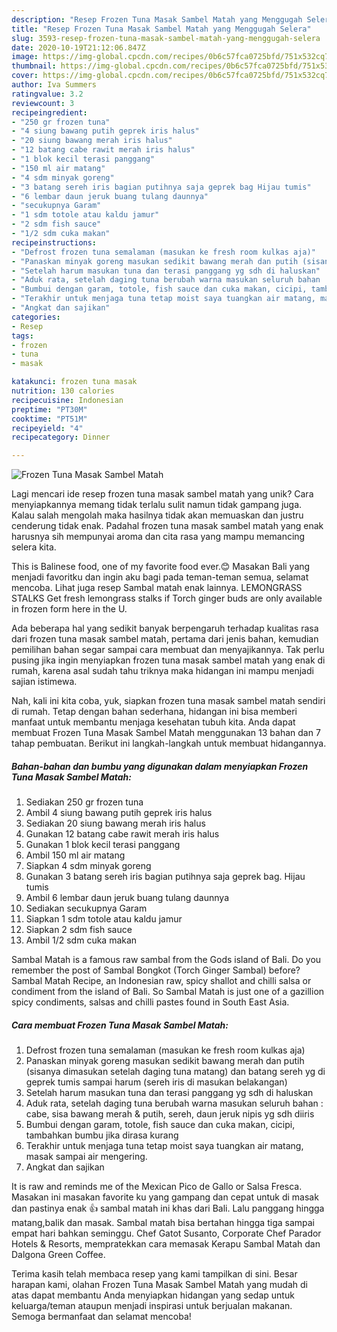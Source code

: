 ```yaml
---
description: "Resep Frozen Tuna Masak Sambel Matah yang Menggugah Selera"
title: "Resep Frozen Tuna Masak Sambel Matah yang Menggugah Selera"
slug: 3593-resep-frozen-tuna-masak-sambel-matah-yang-menggugah-selera
date: 2020-10-19T21:12:06.847Z
image: https://img-global.cpcdn.com/recipes/0b6c57fca0725bfd/751x532cq70/frozen-tuna-masak-sambel-matah-foto-resep-utama.jpg
thumbnail: https://img-global.cpcdn.com/recipes/0b6c57fca0725bfd/751x532cq70/frozen-tuna-masak-sambel-matah-foto-resep-utama.jpg
cover: https://img-global.cpcdn.com/recipes/0b6c57fca0725bfd/751x532cq70/frozen-tuna-masak-sambel-matah-foto-resep-utama.jpg
author: Iva Summers
ratingvalue: 3.2
reviewcount: 3
recipeingredient:
- "250 gr frozen tuna"
- "4 siung bawang putih geprek iris halus"
- "20 siung bawang merah iris halus"
- "12 batang cabe rawit merah iris halus"
- "1 blok kecil terasi panggang"
- "150 ml air matang"
- "4 sdm minyak goreng"
- "3 batang sereh iris bagian putihnya saja geprek bag Hijau tumis"
- "6 lembar daun jeruk buang tulang daunnya"
- "secukupnya Garam"
- "1 sdm totole atau kaldu jamur"
- "2 sdm fish sauce"
- "1/2 sdm cuka makan"
recipeinstructions:
- "Defrost frozen tuna semalaman (masukan ke fresh room kulkas aja)"
- "Panaskan minyak goreng masukan sedikit bawang merah dan putih (sisanya dimasukan setelah daging tuna matang) dan batang sereh yg di geprek tumis sampai harum (sereh iris di masukan belakangan)"
- "Setelah harum masukan tuna dan terasi panggang yg sdh di haluskan"
- "Aduk rata, setelah daging tuna berubah warna masukan seluruh bahan : cabe, sisa bawang merah &amp; putih, sereh, daun jeruk nipis yg sdh diiris"
- "Bumbui dengan garam, totole, fish sauce dan cuka makan, cicipi, tambahkan bumbu jika dirasa kurang"
- "Terakhir untuk menjaga tuna tetap moist saya tuangkan air matang, masak sampai air mengering."
- "Angkat dan sajikan"
categories:
- Resep
tags:
- frozen
- tuna
- masak

katakunci: frozen tuna masak 
nutrition: 130 calories
recipecuisine: Indonesian
preptime: "PT30M"
cooktime: "PT51M"
recipeyield: "4"
recipecategory: Dinner

---
```



![Frozen Tuna Masak Sambel Matah](https://img-global.cpcdn.com/recipes/0b6c57fca0725bfd/751x532cq70/frozen-tuna-masak-sambel-matah-foto-resep-utama.jpg)

Lagi mencari ide resep frozen tuna masak sambel matah yang unik? Cara menyiapkannya memang tidak terlalu sulit namun tidak gampang juga. Kalau salah mengolah maka hasilnya tidak akan memuaskan dan justru cenderung tidak enak. Padahal frozen tuna masak sambel matah yang enak harusnya sih mempunyai aroma dan cita rasa yang mampu memancing selera kita.

This is Balinese food, one of my favorite food ever.😊 Masakan Bali yang menjadi favoritku dan ingin aku bagi pada teman-teman semua, selamat mencoba. Lihat juga resep Sambal matah enak lainnya. LEMONGRASS STALKS Get fresh lemongrass stalks if Torch ginger buds are only available in frozen form here in the U.

Ada beberapa hal yang sedikit banyak berpengaruh terhadap kualitas rasa dari frozen tuna masak sambel matah, pertama dari jenis bahan, kemudian pemilihan bahan segar sampai cara membuat dan menyajikannya. Tak perlu pusing jika ingin menyiapkan frozen tuna masak sambel matah yang enak di rumah, karena asal sudah tahu triknya maka hidangan ini mampu menjadi sajian istimewa.


Nah, kali ini kita coba, yuk, siapkan frozen tuna masak sambel matah sendiri di rumah. Tetap dengan bahan sederhana, hidangan ini bisa memberi manfaat untuk membantu menjaga kesehatan tubuh kita. Anda dapat membuat Frozen Tuna Masak Sambel Matah menggunakan 13 bahan dan 7 tahap pembuatan. Berikut ini langkah-langkah untuk membuat hidangannya.

<!--inarticleads1-->

##### Bahan-bahan dan bumbu yang digunakan dalam menyiapkan Frozen Tuna Masak Sambel Matah:

1. Sediakan 250 gr frozen tuna
1. Ambil 4 siung bawang putih geprek iris halus
1. Sediakan 20 siung bawang merah iris halus
1. Gunakan 12 batang cabe rawit merah iris halus
1. Gunakan 1 blok kecil terasi panggang
1. Ambil 150 ml air matang
1. Siapkan 4 sdm minyak goreng
1. Gunakan 3 batang sereh iris bagian putihnya saja geprek bag. Hijau tumis
1. Ambil 6 lembar daun jeruk buang tulang daunnya
1. Sediakan secukupnya Garam
1. Siapkan 1 sdm totole atau kaldu jamur
1. Siapkan 2 sdm fish sauce
1. Ambil 1/2 sdm cuka makan


Sambal Matah is a famous raw sambal from the Gods island of Bali. Do you remember the post of Sambal Bongkot (Torch Ginger Sambal) before? Sambal Matah Recipe, an Indonesian raw, spicy shallot and chilli salsa or condiment from the island of Bali. So Sambal Matah is just one of a gazillion spicy condiments, salsas and chilli pastes found in South East Asia. 

<!--inarticleads2-->

##### Cara membuat Frozen Tuna Masak Sambel Matah:

1. Defrost frozen tuna semalaman (masukan ke fresh room kulkas aja)
1. Panaskan minyak goreng masukan sedikit bawang merah dan putih (sisanya dimasukan setelah daging tuna matang) dan batang sereh yg di geprek tumis sampai harum (sereh iris di masukan belakangan)
1. Setelah harum masukan tuna dan terasi panggang yg sdh di haluskan
1. Aduk rata, setelah daging tuna berubah warna masukan seluruh bahan : cabe, sisa bawang merah &amp; putih, sereh, daun jeruk nipis yg sdh diiris
1. Bumbui dengan garam, totole, fish sauce dan cuka makan, cicipi, tambahkan bumbu jika dirasa kurang
1. Terakhir untuk menjaga tuna tetap moist saya tuangkan air matang, masak sampai air mengering.
1. Angkat dan sajikan


It is raw and reminds me of the Mexican Pico de Gallo or Salsa Fresca. Masakan ini masakan favorite ku yang gampang dan cepat untuk di masak dan pastinya enak 👍 sambal matah ini khas dari Bali. Lalu panggang hingga matang,balik dan masak. Sambal matah bisa bertahan hingga tiga sampai empat hari bahkan seminggu. Chef Gatot Susanto, Corporate Chef Parador Hotels &amp; Resorts, mempratekkan cara memasak Kerapu Sambal Matah dan Dalgona Green Coffee. 

Terima kasih telah membaca resep yang kami tampilkan di sini. Besar harapan kami, olahan Frozen Tuna Masak Sambel Matah yang mudah di atas dapat membantu Anda menyiapkan hidangan yang sedap untuk keluarga/teman ataupun menjadi inspirasi untuk berjualan makanan. Semoga bermanfaat dan selamat mencoba!
